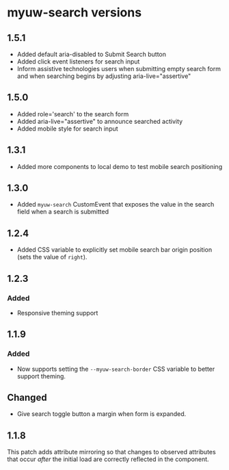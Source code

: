 # myuw-search versions

## 1.5.1

* Added default aria-disabled to Submit Search button
* Added click event listeners for search input
* Inform assistive technologies users when submitting empty search form and when searching begins by adjusting aria-live="assertive"

## 1.5.0

* Added role='search' to the search form
* Added aria-live="assertive" to announce searched activity
* Added mobile style for search input

## 1.3.1

* Added more components to local demo to test mobile search positioning 

## 1.3.0

* Added `myuw-search` CustomEvent that exposes the value in the search field when a search is submitted

## 1.2.4

* Added CSS variable to explicitly set mobile search bar origin position (sets the value of `right`).

## 1.2.3

### Added 

* Responsive theming support

## 1.1.9

### Added

* Now supports setting the `--myuw-search-border` CSS variable to better support theming.

## Changed

* Give search toggle button a margin when form is expanded.

## 1.1.8

This patch adds attribute mirroring so that changes to observed attributes that occur _after_ the initial load are correctly reflected in the component.